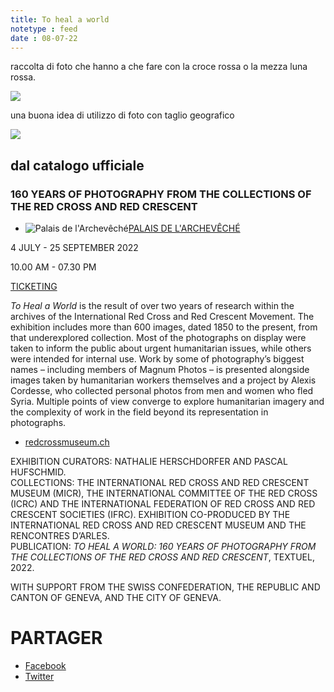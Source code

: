 ```yaml
---
title: To heal a world
notetype : feed
date : 08-07-22
---
```


raccolta di foto che hanno a che fare con la croce rossa o la mezza luna rossa.

![](https://alet313.s3.eu-west-3.amazonaws.com/img/foto/2022/arles/arles2219.jpg)

una buona idea di utilizzo di foto con taglio geografico

![](https://alet313.s3.eu-west-3.amazonaws.com/img/foto/2022/arles/arles2220.jpg)

## dal catalogo ufficiale

### 160 YEARS OF PHOTOGRAPHY FROM THE COLLECTIONS OF THE RED CROSS AND RED CRESCENT

-   ![Palais de l'Archevêché](https://www.rencontres-arles.com/files/place_number_thumbnail_630.png)[PALAIS DE L'ARCHEVÊCHÉ](https://www.rencontres-arles.com/en/expositions/map?p[]=16&)
    

4 JULY - 25 SEPTEMBER 2022

10.00 AM - 07.30 PM

[TICKETING](https://billetterie.rencontres-arles.com/prestation/Billetterie.html?process=7&switch=1&locale=fr)

_To Heal a World_ is the result of over two years of research within the archives of the International Red Cross and Red Crescent Movement. The exhibition includes more than 600 images, dated 1850 to the present, from that underexplored collection. Most of the photographs on display were taken to inform the public about urgent humanitarian issues, while others were intended for internal use. Work by some of photography’s biggest names – including members of Magnum Photos – is presented alongside images taken by humanitarian workers themselves and a project by Alexis Cordesse, who collected personal photos from men and women who fled Syria. Multiple points of view converge to explore humanitarian imagery and the complexity of work in the field beyond its representation in photographs.

-   [redcrossmuseum.ch](https://www.redcrossmuseum.ch/)

EXHIBITION CURATORS: NATHALIE HERSCHDORFER AND PASCAL HUFSCHMID.  
COLLECTIONS: THE INTERNATIONAL RED CROSS AND RED CRESCENT MUSEUM (MICR), THE INTERNATIONAL COMMITTEE OF THE RED CROSS (ICRC) AND THE INTERNATIONAL FEDERATION OF RED CROSS AND RED CRESCENT SOCIETIES (IFRC). EXHIBITION CO-PRODUCED BY THE INTERNATIONAL RED CROSS AND RED CRESCENT MUSEUM AND THE RENCONTRES D’ARLES.  
PUBLICATION: _TO HEAL A WORLD: 160 YEARS OF PHOTOGRAPHY FROM THE COLLECTIONS OF THE RED CROSS AND RED CRESCENT_, TEXTUEL, 2022.  
  
WITH SUPPORT FROM THE SWISS CONFEDERATION, THE REPUBLIC AND CANTON OF GENEVA, AND THE CITY OF GENEVA.

# PARTAGER

-   [Facebook](http://www.addthis.com/bookmark.php "Partager sur Facebook")
-   [Twitter](http://www.addthis.com/bookmark.php "Partager sur Twitter")